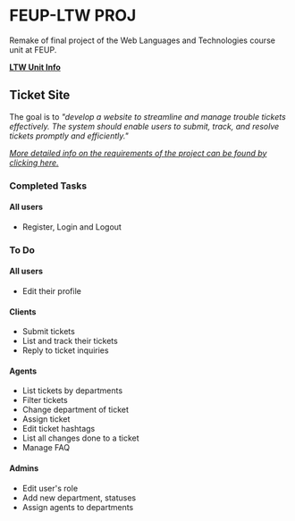 # FEUP-LTW PROJ

Remake of final project of the Web Languages and Technologies course unit at FEUP.

[**LTW Unit Info**](https://sigarra.up.pt/feup/pt/ucurr_geral.ficha_uc_view?pv_ocorrencia_id=501681)

## Ticket Site

The goal is to *"develop a website to streamline and manage trouble tickets effectively. The system should enable users to submit, track, and resolve tickets promptly and efficiently."*

[*More detailed info on the requirements of the project can be found by clicking here.*](https://web.fe.up.pt/~arestivo/page/courses/ltw/project/)

### Completed Tasks

#### All users
- Register, Login and Logout

### To Do

#### All users
- Edit their profile

#### Clients
- Submit tickets
- List and track their tickets
- Reply to ticket inquiries

#### Agents
- List tickets by departments
- Filter tickets
- Change department of ticket
- Assign ticket
- Edit ticket hashtags
- List all changes done to a ticket
- Manage FAQ

#### Admins
- Edit user's role
- Add new department, statuses
- Assign agents to departments

